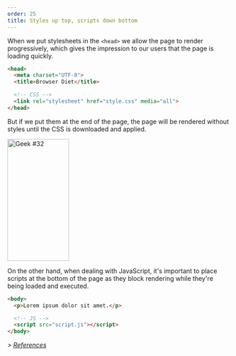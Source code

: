 ```yaml
---
order: 25
title: Styles up top, scripts down bottom
---
```


When we put stylesheets in the `<head>` we allow the page to render progressively, which gives the impression to our users that the page is loading quickly.

```html
<head>
  <meta charset="UTF-8">
  <title>Browser Diet</title>

  <!-- CSS -->
  <link rel="stylesheet" href="style.css" media="all">
</head>
```

But if we put them at the end of the page, the page will be rendered without styles until the CSS is downloaded and applied.

<div class="img-right">
  <img id="geek-32" class="icos-geek" src="http://browserdiet.com/img/32.png" alt="Geek #32" width="139" height="275" />
</div>

On the other hand, when dealing with JavaScript, it's important to place scripts at the bottom of the page as they block rendering while they're being loaded and executed.

```html
<body>
  <p>Lorem ipsum dolor sit amet.</p>

  <!-- JS -->
  <script src="script.js"></script>
</body>
```

*> [References](https://github.com/zenorocha/browser-diet/wiki/References#styles-up-top-scripts-down-bottom)*